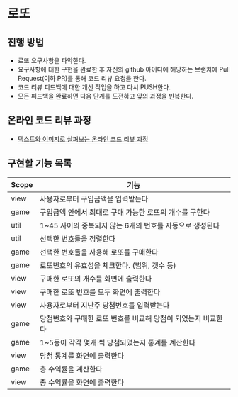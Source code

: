 # 로또
## 진행 방법
* 로또 요구사항을 파악한다.
* 요구사항에 대한 구현을 완료한 후 자신의 github 아이디에 해당하는 브랜치에 Pull Request(이하 PR)를 통해 코드 리뷰 요청을 한다.
* 코드 리뷰 피드백에 대한 개선 작업을 하고 다시 PUSH한다.
* 모든 피드백을 완료하면 다음 단계를 도전하고 앞의 과정을 반복한다.

## 온라인 코드 리뷰 과정
* [텍스트와 이미지로 살펴보는 온라인 코드 리뷰 과정](https://github.com/next-step/nextstep-docs/tree/master/codereview)


## 구현할 기능 목록
|Scope|기능|
|---|---|
|view|사용자로부터 구입금액을 입력받는다
|game|구입금액 안에서 최대로 구매 가능한 로또의 개수를 구한다
|util|1~45 사이의 중복되지 않는 6개의 번호를 자동으로 생성된다
|util|선택한 번호들을 정렬한다
|game|선택한 번호들을 사용해 로또를 구매한다
|game|로또번호의 유효성을 체크한다. (범위, 갯수 등)
|view|구매한 로또의 개수를 화면에 출력한다
|view|구매한 로또 번호를 모두 화면에 출력한다
|view|사용자로부터 지난주 당첨번호를 입력받는다
|game|당첨번호와 구매한 로또 번호를 비교해 당첨이 되었는지 비교한다
|game|1~5등이 각각 몇개 씩 당첨되었는지 통계를 계산한다
|view|당첨 통계를 화면에 출력한다
|game|총 수익률을 계산한다
|view|총 수익률을 화면에 출력한다